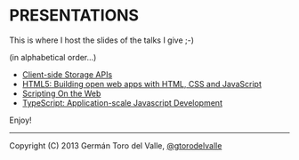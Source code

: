 # PRESENTATIONS

This is where I host the slides of the talks I give ;-)

(in alphabetical order...)

* <a href="http://gtorodelvalle.github.com/presentations/Client-side%20Storage%20APIs/#/" target="_blank">Client-side Storage APIs</a>
* <a href="http://gtorodelvalle.github.io/presentations/HTML5/#/" target="_blank">HTML5: Building open web apps with HTML, CSS and JavaScript</a>
* <a href="http://gtorodelvalle.github.com/presentations/Scripting%20On%20the%20Web/#/" target="_blank">Scripting On the Web</a>
* <a href="http://gtorodelvalle.github.com/presentations/TypeScript/#/" target="_blank">TypeScript: Application-scale Javascript Development</a>

Enjoy!

________________________________________________

Copyright (C) 2013 Germán Toro del Valle, <a href="https://twitter.com/gtorodelvalle" target="_blank">@gtorodelvalle</a>

